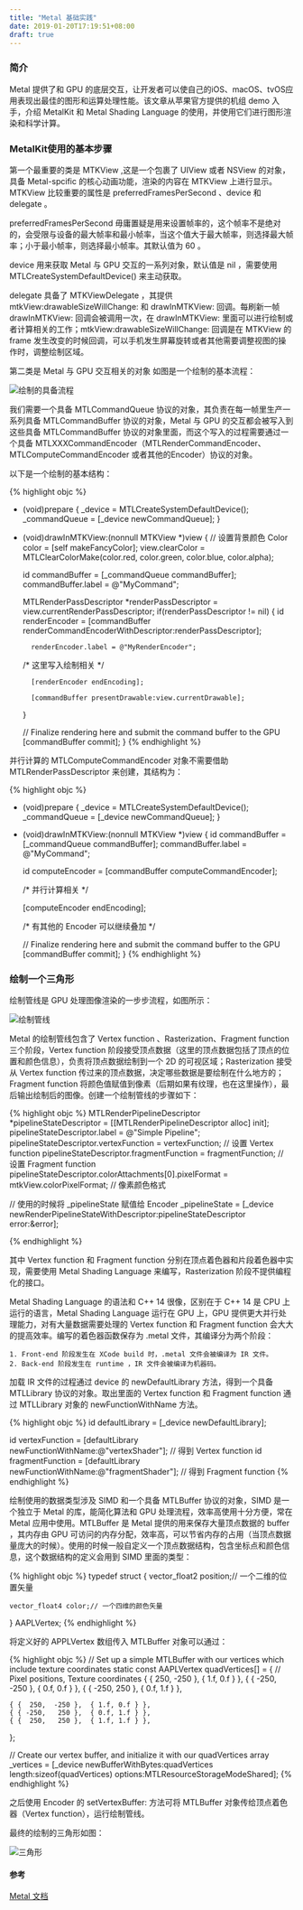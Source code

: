 ```yaml
---
title: "Metal 基础实践"
date: 2019-01-20T17:19:51+08:00
draft: true
---
```


### 简介

Metal 提供了和 GPU 的底层交互，让开发者可以使自己的iOS、macOS、tvOS应用表现出最佳的图形和运算处理性能。该文章从苹果官方提供的机组 demo 入手，介绍 MetalKit 和  Metal Shading Language 的使用，并使用它们进行图形渲染和科学计算。

### MetalKit使用的基本步骤

第一个最重要的类是 MTKView ,这是一个包裹了 UIView 或者 NSView 的对象，具备 Metal-spcific 的核心动画功能，渲染的内容在 MTKView 上进行显示。MTKView 比较重要的属性是 preferredFramesPerSecond 、device 和 delegate 。

preferredFramesPerSecond 毋庸置疑是用来设置帧率的，这个帧率不是绝对的，会受限与设备的最大帧率和最小帧率，当这个值大于最大帧率，则选择最大帧率；小于最小帧率，则选择最小帧率。其默认值为 60 。

device 用来获取 Metal 与 GPU 交互的一系列对象，默认值是 nil ，需要使用 MTLCreateSystemDefaultDevice() 来主动获取。

delegate 具备了 MTKViewDelegate ，其提供 mtkView:drawableSizeWillChange: 和 drawInMTKView: 回调。每刷新一帧 drawInMTKView: 回调会被调用一次，在 drawInMTKView: 里面可以进行绘制或者计算相关的工作；mtkView:drawableSizeWillChange: 回调是在 MTKView 的 frame 发生改变的时候回调，可以手机发生屏幕旋转或者其他需要调整视图的操作时，调整绘制区域。

第二类是 Metal 与 GPU 交互相关的对象
如图是一个绘制的基本流程：

![绘制的具备流程](images/struct.png)

我们需要一个具备 MTLCommandQueue 协议的对象，其负责在每一帧里生产一系列具备 MTLCommandBuffer 协议的对象，Metal 与 GPU 的交互都会被写入到这些具备 MTLCommandBuffer 协议的对象里面，而这个写入的过程需要通过一个具备 MTLXXXCommandEncoder（MTLRenderCommandEncoder、MTLComputeCommandEncoder 或者其他的Encoder）协议的对象。

以下是一个绘制的基本结构：

{% highlight objc %}
- (void)prepare {
	_device = MTLCreateSystemDefaultDevice();
	_commandQueue = [_device newCommandQueue];
}

- (void)drawInMTKView:(nonnull MTKView *)view
{
	// 设置背景颜色
    Color color = [self makeFancyColor];
    view.clearColor = MTLClearColorMake(color.red, color.green, color.blue, color.alpha);

    id<MTLCommandBuffer> commandBuffer = [_commandQueue commandBuffer];
    commandBuffer.label = @"MyCommand";

    MTLRenderPassDescriptor *renderPassDescriptor = view.currentRenderPassDescriptor;
    if(renderPassDescriptor != nil)
    {
        id<MTLRenderCommandEncoder> renderEncoder = [commandBuffer renderCommandEncoderWithDescriptor:renderPassDescriptor];

        renderEncoder.label = @"MyRenderEncoder";

    /*
        这里写入绘制相关
    */

        [renderEncoder endEncoding];

        [commandBuffer presentDrawable:view.currentDrawable];
    }

    // Finalize rendering here and submit the command buffer to the GPU
    [commandBuffer commit];
}
{% endhighlight %}

并行计算的 MTLComputeCommandEncoder 对象不需要借助 MTLRenderPassDescriptor 来创建，其结构为：

{% highlight objc %}
- (void)prepare {
	_device = MTLCreateSystemDefaultDevice();
	_commandQueue = [_device newCommandQueue];
}

- (void)drawInMTKView:(nonnull MTKView *)view
{
    id<MTLCommandBuffer> commandBuffer = [_commandQueue commandBuffer];
    commandBuffer.label = @"MyCommand";

    id<MTLComputeCommandEncoder> computeEncoder = [commandBuffer computeCommandEncoder];

    /*
    并行计算相关
    */   

    [computeEncoder endEncoding];
    
    /*
    	有其他的 Encoder 可以继续叠加
    */

    // Finalize rendering here and submit the command buffer to the GPU
    [commandBuffer commit];
}
{% endhighlight %}


### 绘制一个三角形

绘制管线是 GPU 处理图像渲染的一步步流程，如图所示：

![绘制管线](images/pipeline.png)

Metal 的绘制管线包含了 Vertex function 、Rasterization、Fragment function 三个阶段，Vertex function 阶段接受顶点数据（这里的顶点数据包括了顶点的位置和颜色信息），负责将顶点数据绘制到一个 2D 的可视区域；Rasterization 接受从 Vertex function 传过来的顶点数据，决定哪些数据是要绘制在什么地方的；Fragment function 将颜色值赋值到像素（后期如果有纹理，也在这里操作），最后输出绘制后的图像。创建一个绘制管线的步骤如下：

{% highlight objc %}
MTLRenderPipelineDescriptor *pipelineStateDescriptor = [[MTLRenderPipelineDescriptor alloc] init];
pipelineStateDescriptor.label = @"Simple Pipeline";
pipelineStateDescriptor.vertexFunction = vertexFunction; // 设置 Vertex function
pipelineStateDescriptor.fragmentFunction = fragmentFunction; // 设置 Fragment function
pipelineStateDescriptor.colorAttachments[0].pixelFormat = mtkView.colorPixelFormat; // 像素颜色格式
    
// 使用的时候将 _pipelineState 赋值给 Encoder
_pipelineState = [_device newRenderPipelineStateWithDescriptor:pipelineStateDescriptor
                                                            error:&error];
                                                                
{% endhighlight %}

其中 Vertex function 和 Fragment function 分别在顶点着色器和片段着色器中实现，需要使用 Metal Shading Language 来编写，Rasterization 阶段不提供编程化的接口。

Metal Shading Language 的语法和 C++ 14 很像，区别在于 C++ 14 是 CPU 上运行的语言，Metal Shading Language 运行在 GPU 上，GPU 提供更大并行处理能力，对有大量数据需要处理的 Vertex function 和 Fragment function 会大大的提高效率。编写的着色器函数保存为 .metal 文件，其编译分为两个阶段：

    1. Front-end 阶段发生在 XCode build 时，.metal 文件会被编译为 IR 文件。
    2. Back-end 阶段发生在 runtime ，IR 文件会被编译为机器码。

加载 IR 文件的过程通过 device 的 newDefaultLibrary 方法，得到一个具备 MTLLibrary 协议的对象。取出里面的 Vertex function 和 Fragment function 通过 MTLLibrary 对象的 newFunctionWithName 方法。

{% highlight objc %}
id<MTLLibrary> defaultLibrary = [_device newDefaultLibrary];

id<MTLFunction> vertexFunction = [defaultLibrary newFunctionWithName:@"vertexShader"]; // 得到 Vertex function
id<MTLFunction> fragmentFunction = [defaultLibrary newFunctionWithName:@"fragmentShader"]; // 得到 Fragment function
{% endhighlight %}

绘制使用的数据类型涉及 SIMD 和一个具备 MTLBuffer 协议的对象，SIMD 是一个独立于 Metal 的库，能简化算法和 GPU 处理流程，效率高使用十分方便，常在 Metal 应用中使用。MTLBuffer 是 Metal 提供的用来保存大量顶点数据的 buffer ，其内存由 GPU 可访问的内存分配，效率高，可以节省内存的占用（当顶点数据量庞大的时候）。使用的时候一般自定义一个顶点数据结构，包含坐标点和颜色信息，这个数据结构的定义会用到 SIMD 里面的类型：

{% highlight objc %}
typedef struct
{
    vector_float2 position;// 一个二维的位置矢量

    vector_float4 color;// 一个四维的颜色矢量
} AAPLVertex;
{% endhighlight %}

将定义好的 APPLVertex 数组传入 MTLBuffer 对象可以通过：

{% highlight objc %}
// Set up a simple MTLBuffer with our vertices which include texture coordinates
static const AAPLVertex quadVertices[] =
{
    // Pixel positions, Texture coordinates
    { {  250,  -250 },  { 1.f, 0.f } },
    { { -250,  -250 },  { 0.f, 0.f } },
    { { -250,   250 },  { 0.f, 1.f } },

    { {  250,  -250 },  { 1.f, 0.f } },
    { { -250,   250 },  { 0.f, 1.f } },
    { {  250,   250 },  { 1.f, 1.f } },
};

// Create our vertex buffer, and initialize it with our quadVertices array
_vertices = [_device newBufferWithBytes:quadVertices
                                    length:sizeof(quadVertices)
                                options:MTLResourceStorageModeShared];
{% endhighlight %}

之后使用 Encoder 的 setVertexBuffer: 方法可将 MTLBuffer 对象传给顶点着色器（Vertex function），运行绘制管线。

最终的绘制的三角形如图：

![三角形](images/produce.png)

#### 参考
[Metal 文档](https://developer.apple.com/documentation/metal)